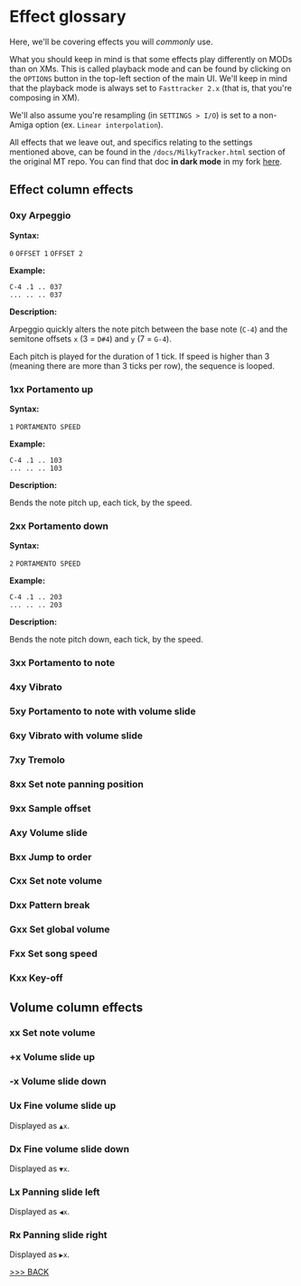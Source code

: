 # Effect glossary

Here, we'll be covering effects you will *commonly* use.

What you should keep in mind is
that some effects play differently on MODs than on XMs.
This is called playback mode and can be found
by clicking on the `OPTIONS` button in the top-left section
of the main UI.
We'll keep in mind that the playback mode is always set to `Fasttracker 2.x`
(that is, that you're composing in XM).

We'll also assume you're resampling (in `SETTINGS > I/O`) is set to a non-Amiga option (ex. `Linear interpolation`).

All effects that we leave out, and specifics relating to the settings mentioned above, can be found in the
`/docs/MilkyTracker.html` section of the original MT repo.
You can find that doc **in dark mode** in my fork
[here](https://github.com/bratpeki/MilkyTracker/blob/master/docs/MilkyTracker.html).

## Effect column effects

### 0xy Arpeggio

**Syntax:**

`0` `OFFSET 1` `OFFSET 2`

**Example:**

```
C-4 .1 .. 037
... .. .. 037
```

**Description:**

Arpeggio quickly alters the note pitch between
the base note (`C-4`) and
the semitone offsets `x` (3 = `D#4`) and `y` (7 = `G-4`).

Each pitch is played for the duration of 1 tick.
If speed is higher than 3 (meaning there are more than 3 ticks per row), the sequence is looped.

### 1xx Portamento up

**Syntax:**

`1` `PORTAMENTO SPEED`

**Example:**

```
C-4 .1 .. 103
... .. .. 103
```

**Description:**

Bends the note pitch up, each tick, by the speed.

### 2xx Portamento down

**Syntax:**

`2` `PORTAMENTO SPEED`

**Example:**

```
C-4 .1 .. 203
... .. .. 203
```

**Description:**

Bends the note pitch down, each tick, by the speed.

### 3xx Portamento to note

### 4xy Vibrato

### 5xy Portamento to note with volume slide

### 6xy Vibrato with volume slide

### 7xy Tremolo

### 8xx Set note panning position

### 9xx Sample offset

### Axy Volume slide

### Bxx Jump to order

### Cxx Set note volume

### Dxx Pattern break

### Gxx Set global volume

### Fxx Set song speed

### Kxx Key-off

## Volume column effects

### xx Set note volume

### +x Volume slide up

### -x Volume slide down

### Ux Fine volume slide up

Displayed as `▲x`.

### Dx Fine volume slide down

Displayed as `▼x`.

### Lx Panning slide left

Displayed as `◀x`.

### Rx Panning slide right

Displayed as `▶x`.

[>>> BACK](../README.md)<br>
